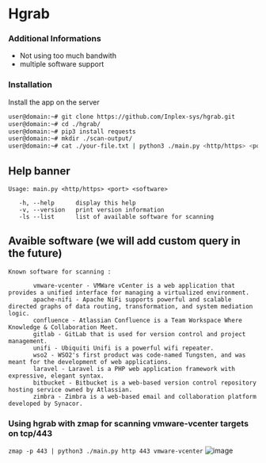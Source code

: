 # Hgrab

### Additional Informations
 - Not using too much bandwith
 - multiple software support

### Installation
Install the app on the server
```sh
user@domain:~# git clone https://github.com/Inplex-sys/hgrab.git
user@domain:~# cd ./hgrab/
user@domain:~# pip3 install requests
user@domain:~# mkdir ./scan-output/
user@domain:~# cat ./your-file.txt | python3 ./main.py <http/https> <port> <software>
```

## Help banner
```
Usage: main.py <http/https> <port> <software>

   -h, --help      display this help
   -v, --version   print version information
   -ls --list      list of available software for scanning
```

## Avaible software (we will add custom query in the future)
```
Known software for scanning :

       vmware-vcenter - VMWare vCenter is a web application that provides a unified interface for managing a virtualized environment.
       apache-nifi - Apache NiFi supports powerful and scalable directed graphs of data routing, transformation, and system mediation logic.
       confluence - Atlassian Confluence is a Team Workspace Where Knowledge & Collaboration Meet.
       gitlab - GitLab that is used for version control and project management.
       unifi - Ubiquiti Unifi is a powerful wifi repeater.
       wso2 - WSO2's first product was code-named Tungsten, and was meant for the development of web applications.
       laravel - Laravel is a PHP web application framework with expressive, elegant syntax.
       bitbucket - Bitbucket is a web-based version control repository hosting service owned by Atlassian.
       zimbra - Zimbra is a web-based email and collaboration platform developed by Synacor.
```

### Using hgrab with **zmap** for scanning vmware-vcenter targets on **tcp/443**
`zmap -p 443 | python3 ./main.py http 443 vmware-vcenter`
![image](https://user-images.githubusercontent.com/69421356/189482048-43bbe0d5-db69-45e4-b665-db1360b7626d.png)
